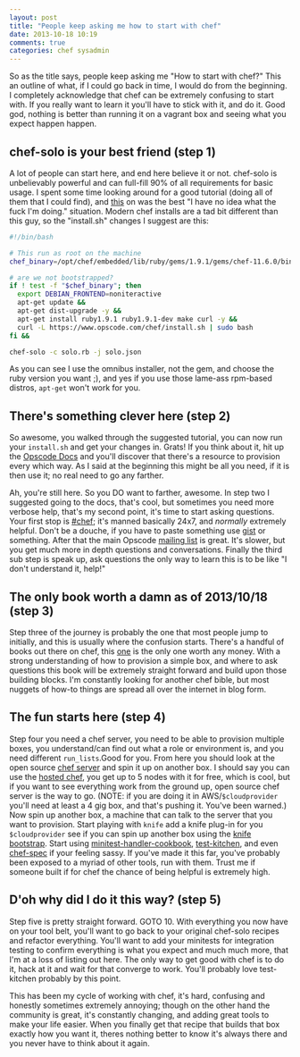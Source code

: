 ```yaml
---
layout: post
title: "People keep asking me how to start with chef"
date: 2013-10-18 10:19
comments: true
categories: chef sysadmin
---
```


So as the title says, people keep asking me "How to start with chef?" This an outline of what, if I could go back in time, I would do from the beginning. I completely acknowledge that chef can be extremely confusing to start with. If you really want to learn it you'll have to stick with it, and do it. Good god, nothing is better than running it on a vagrant box and seeing what you expect happen happen.

chef-solo is your best friend (step 1)
--------------------------------------
A lot of people can start here, and end here believe it or not.  chef-solo is unbelievably powerful and can full-fill 90% of all requirements for basic usage. I spent some time looking around for a good tutorial (doing all of them that I could find), and [this](http://www.opinionatedprogrammer.com/2011/06/chef-solo-tutorial-managing-a-single-server-with-chef/) on was the best "I have no idea what the fuck I'm doing." situation.  Modern chef installs are a tad bit different than this guy, so the "install.sh" changes I suggest are this:
```bash
#!/bin/bash

# This run as root on the machine
chef_binary=/opt/chef/embedded/lib/ruby/gems/1.9.1/gems/chef-11.6.0/bin/chef-solo

# are we not bootstrapped?
if ! test -f "$chef_binary"; then
  export DEBIAN_FRONTEND=noniteractive
  apt-get update &&
  apt-get dist-upgrade -y &&
  apt-get install ruby1.9.1 ruby1.9.1-dev make curl -y &&
  curl -L https://www.opscode.com/chef/install.sh | sudo bash
fi &&

chef-solo -c solo.rb -j solo.json
```
As you can see I use the omnibus installer, not the gem, and choose the ruby version you want ;), and yes if you use those lame-ass rpm-based distros, `apt-get` won't work for you.

There's something clever here (step 2)
--------------------------------------
So awesome, you walked through the suggested tutorial, you can now run your `install.sh` and get your changes in. Grats! If you think about it, hit up the [Opscode Docs](http://docs.opscode.com) and you'll discover that there's a resource to provision every which way. As I said at the beginning this might be all you need, if it is then use it; no real need to go any farther.

Ah, you're still here. So you DO want to farther, awesome. In step two I suggested going to the docs, that's cool, but sometimes you need more verbose help, that's my second point, it's time to start asking questions. Your first stop is [#chef](http://webchat.freenode.net/?channels=chef); it's manned basically 24x7, and _normally_ extremely helpful. Don't be a douche, if you have to paste something use [gist](http://gist.github.com) or something.  After that the main Opscode [mailing list](http://lists.opscode.com/sympa) is great. It's slower, but you get much more in depth questions and conversations. Finally the third sub step is speak up, ask questions the only way to learn this is to be like "I don't understand it, help!"

The only book worth a damn as of 2013/10/18 (step 3)
----------------------------------------------------
Step three of the journey is probably the one that most people jump to initially, and this is usually where the confusion starts.  There's a handful of books out there on chef, this [one](http://www.packtpub.com/chef-starter/book) is the only one worth any money.  With a strong understanding of how to provision a simple box, and where to ask questions this book will be extremely straight forward and build upon those building blocks. I'm constantly looking for another chef bible, but most nuggets of how-to things are spread all over the internet in blog form.

The fun starts here (step 4)
----------------------------
Step four you need a chef server, you need to be able to provision multiple boxes, you understand/can find out what a role or environment is, and you need different `run_lists`.Good for you.  From here you should look at the open source [chef server](http://www.opscode.com/chef/install/) and spin it up on another box. I should say you can use the [hosted chef](https://getchef.opscode.com/signup), you get up to 5 nodes with it for free, which is cool, but if you want to see everything work from the ground up, open source chef server is the way to go. (NOTE: if you are doing it in AWS/`$cloudprovider` you'll need at least a 4 gig box, and that's pushing it. You've been warned.) Now spin up another box, a machine that can talk to the server that you want to provision. Start playing with `knife` add a knife plug-in for you `$cloudprovider` see if you can spin up another box using the [knife bootstrap](http://docs.opscode.com/knife_bootstrap.html).  Start using [minitest-handler-cookbook](http://community.opscode.com/cookbooks/minitest-handler), [test-kitchen](https://github.com/opscode/test-kitchen), and even [chef-spec](https://github.com/acrmp/chefspec) if your feeling sassy. If you've made it this far, you've probably been exposed to a myriad of other tools, run with them. Trust me if someone built if for chef the chance of being helpful is extremely high.

D'oh why did I do it this way? (step 5)
---------------------------------------
Step five is pretty straight forward. GOTO 10. With everything you now have on your tool belt, you'll want to go back to your original chef-solo recipes and refactor everything. You'll want to add your minitests for integration testing to confirm everything is what you expect and much much more, that I'm at a loss of listing out here. The only way to get good with chef is to do it, hack at it and wait for that converge to work. You'll probably love test-kitchen probably by this point.

This has been my cycle of working with chef, it's hard, confusing and honestly sometimes extremely annoying; though on the other hand the community is great, it's constantly changing, and adding great tools to make your life easier. When you finally get that recipe that builds that box exactly how you want it, theres nothing better to know it's always there and you never have to think about it again.



